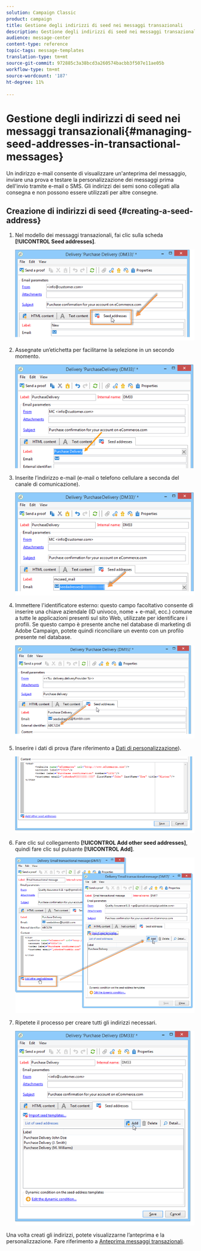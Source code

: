 ```yaml
---
solution: Campaign Classic
product: campaign
title: Gestione degli indirizzi di seed nei messaggi transazionali
description: Gestione degli indirizzi di seed nei messaggi transazionali
audience: message-center
content-type: reference
topic-tags: message-templates
translation-type: tm+mt
source-git-commit: 972885c3a38bcd3a260574bacbb3f507e11ae05b
workflow-type: tm+mt
source-wordcount: '187'
ht-degree: 11%

---
```



# Gestione degli indirizzi di seed nei messaggi transazionali{#managing-seed-addresses-in-transactional-messages}

Un indirizzo e-mail consente di visualizzare un&#39;anteprima del messaggio, inviare una prova e testare la personalizzazione dei messaggi prima dell&#39;invio tramite e-mail o SMS. Gli indirizzi dei semi sono collegati alla consegna e non possono essere utilizzati per altre consegne.

## Creazione di indirizzi di seed {#creating-a-seed-address}

1. Nel modello dei messaggi transazionali, fai clic sulla scheda **[!UICONTROL Seed addresses]**.

   ![](assets/messagecenter_create_seedaddr_001.png)

1. Assegnate un’etichetta per facilitarne la selezione in un secondo momento.

   ![](assets/messagecenter_create_seedaddr_002.png)

1. Inserite l’indirizzo e-mail (e-mail o telefono cellulare a seconda del canale di comunicazione).

   ![](assets/messagecenter_create_seedaddr_003.png)

1. Immettere l&#39;identificatore esterno: questo campo facoltativo consente di inserire una chiave aziendale (ID univoco, nome + e-mail, ecc.) comune a tutte le applicazioni presenti sul sito Web, utilizzate per identificare i profili. Se questo campo è presente anche nel  database di marketing di Adobe Campaign, potete quindi riconciliare un evento con un profilo presente nel database.

   ![](assets/messagecenter_create_seedaddr_003bis.png)

1. Inserire i dati di prova (fare riferimento a [Dati di personalizzazione](../../message-center/using/personalization-data.md)).

   ![](assets/messagecenter_create_custo_001.png)

   <!--## Creating several seed addresses {#creating-several-seed-addresses}-->
1. Fare clic sul collegamento **[!UICONTROL Add other seed addresses]**, quindi fare clic sul pulsante **[!UICONTROL Add]**.

   ![](assets/messagecenter_create_seedaddr_004.png)

   <!--1. Follow the configuration steps for a seed address detailed in the [Creating a seed address](#creating-a-seed-address) section.-->
1. Ripetete il processo per creare tutti gli indirizzi necessari.

   ![](assets/messagecenter_create_seedaddr_008.png)

Una volta creati gli indirizzi, potete visualizzarne l’anteprima e la personalizzazione. Fare riferimento a [Anteprima messaggi transazionali](../../message-center/using/transactional-message-preview.md).
